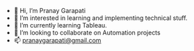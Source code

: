 - 👋 Hi, I’m Pranay Garapati
- 👀 I’m interested in learning and implementing technical stuff.
- 🌱 I’m currently learning Tableau.
- 💞️ I’m looking to collaborate on Automation projects
- 📫 pranaygarapati@gmail.com

